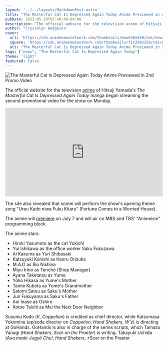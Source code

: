 ```yaml
---
layout: '../../layouts/MarkdownPost.astro'
title: "The Masterful Cat Is Depressed Again Today Anime Previewed in 2nd Promo Video"
pubDate: 2023-05-29T02:40:49-04:00
description: "The official website for the television anime of Hitsuji Yamada's The Masterful Cat Is Depressed Again Today manga began streaming the second promotional video for the show on Monday."
author: "Crystalyn Hodgkins"
cover:
  url: 'https://cdn.animenewsnetwork.com/thumbnails/max650x650/cms/news.6/194682/visual.jpg'
  square: 'https://cdn.animenewsnetwork.com/thumbnails/fit250x250/cms/news.6/194682/visual.jpg'
  alt: "The Masterful Cat Is Depressed Again Today Anime Previewed in 2nd Promo Video"
tags: ["news", "The Masterful Cat Is Depressed Again Today"]
theme: 'light'
featured: false
---
```


![The Masterful Cat Is Depressed Again Today Anime Previewed in 2nd Promo Video](https://cdn.animenewsnetwork.com/thumbnails/fit650x650/cms/news.6/194682/visual.jpg)

The official website for the television [anime](/news/2022-05-25/the-masterful-cat-is-depressed-again-today-manga-gets-tv-anime-in-2023/.186005) of Hitsuji Yamada's *The Masterful Cat Is Depressed Again Today* manga began streaming the second promotional video for the show on Monday.

<center><span style="display: block; width: 640px; max-width: 100%">
            <span style="display: block; padding-top: 56.25%; position: relative;"><iframe width="640" height="360" src="https://www.youtube.com/embed/YvMZBzDGo9A" title="YouTube video player" frameborder="0" allow="accelerometer; autoplay; clipboard-write; encrypted-media; gyroscope; picture-in-picture; web-share" allowfullscreen="" style="position: absolute; top: 0px; left: 0px; width: 100%; height: 100%;"></iframe></span></span></center>

The site also revealed that somei will perform the show's opening theme song "Ureu Kado niwa Fuku Kitaru" (Fortune Comes to a Worried House).

The anime will [premiere](/news/2023-04-21/the-masterful-cat-is-depressed-again-today-anime-reveals-promo-video-july-7-debut-11-more-cast-/.197329) on July 7 and will air on MBS and TBS' "Animeism" programming block.

The anime stars:

- Hiroki Yasumoto as the cat Yukichi
- Yui Ishikawa as the office worker Saku Fukuzawa
- Ai Kakuma as Yuri Shibasaki
- Katsuyuki Konishi as Kaoru Orizuka
- M.A.O as Rio Nishina
- Miyu Irino as Tenchō (Shop Manager)
- Ayana Taketatsu as Yume
- Yōko Hikasa as Yume's Mother
- Tamie Kubota as Yume's Grandmother
- Satomi Satou as Saku's Mother
- Jun Fukuyama as Saku's Father
- Aoi Inase as Oshiro
- Kotoe Taichi as Mei the Next Door Neighbor

Susumu Kudo (*K*, *Coppelion*) is credited as chief director, while Katsumasa Yokomine (episode director on *Coppelion*, *Hand Shakers*, *W'z*) is directing at GoHands. GoHands is also in charge of the series scripts, which Tamazo Yanagi (*Hand Shakers*, *Scar on the Praeter*) is writing. Takayuki Uchida (*Asa made Jugyō Chu!*, *Hand Shakers*, *Scar on the Praeter